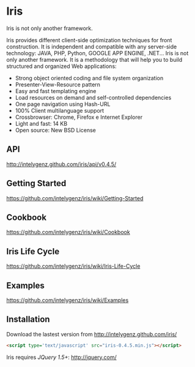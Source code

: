 # Iris

Iris is not only another framework.

Iris provides different client-side optimization techniques for front construction. It is independent and compatible with any server-side technology: JAVA, PHP, Python, GOOGLE APP ENGINE, .NET...
Iris is not only another framework. It is a methodology that will help you to build structured and organized Web applications:

* Strong object oriented coding and file system organization
* Presenter-View-Resource pattern
* Easy and fast templating engine
* Load resources on demand and self-controlled dependencies
* One page navigation using Hash-URL
* 100% Client multilanguage support
* Crossbrowser: Chrome, Firefox e Internet Explorer
* Light and fast: 14 KB
* Open source: New BSD License


## API
http://intelygenz.github.com/iris/api/v0.4.5/

## Getting Started
https://github.com/intelygenz/iris/wiki/Getting-Started

## Cookbook
https://github.com/intelygenz/iris/wiki/Cookbook

## Iris Life Cycle
https://github.com/intelygenz/iris/wiki/Iris-Life-Cycle

## Examples
https://github.com/intelygenz/iris/wiki/Examples

## Installation

Download the lastest version from http://intelygenz.github.com/iris/

```html
<script type='text/javascript' src="iris-0.4.5.min.js"></script>
```

Iris requires *JQuery 1.5+*:
http://jquery.com/
